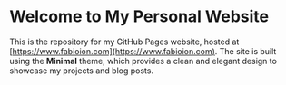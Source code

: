 # Welcome to My Personal Website

This is the repository for my GitHub Pages website, hosted at [https://www.fabioion.com](https://www.fabioion.com). The site is built using the **Minimal** theme, which provides a clean and elegant design to showcase my projects and blog posts.
